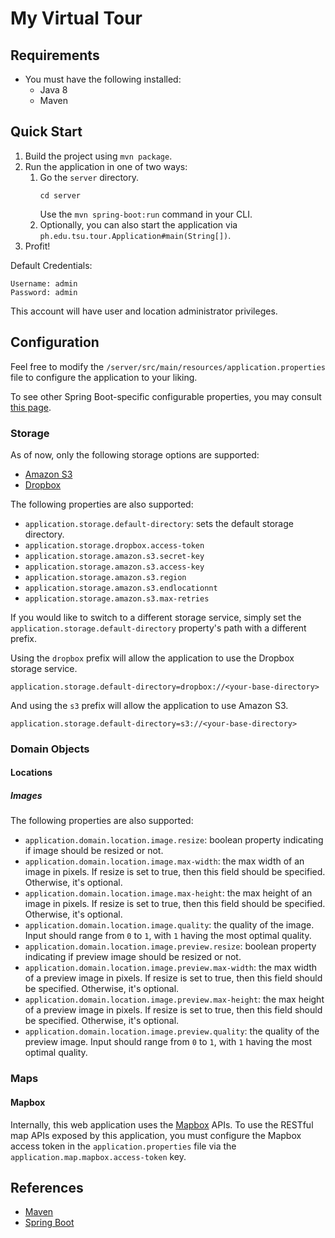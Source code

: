 # My Virtual Tour

## Requirements
* You must have the following installed:
  * Java 8
  * Maven

## Quick Start
1. Build the project using `mvn package`.
2. Run the application in one of two ways:
   1. Go the `server` directory.
      ```
      cd server
      ```
      Use the `mvn spring-boot:run` command in your CLI.
   2. Optionally, you can also start the application via `ph.edu.tsu.tour.Application#main(String[])`.
3. Profit!

Default Credentials:

    Username: admin
    Password: admin

This account will have user and location administrator privileges.

## Configuration
Feel free to modify the `/server/src/main/resources/application.properties` file to configure the application to your
liking.

To see other Spring Boot-specific configurable properties, you may consult 
[this page](https://docs.spring.io/spring-boot/docs/current/reference/html/common-application-properties.html).

### Storage

As of now, only the following storage options are supported:

- [Amazon S3](https://aws.amazon.com/s3/)
- [Dropbox](https://www.dropbox.com/)

The following properties are also supported:

* `application.storage.default-directory`: sets the default storage directory.
* `application.storage.dropbox.access-token`
* `application.storage.amazon.s3.secret-key`
* `application.storage.amazon.s3.access-key`
* `application.storage.amazon.s3.region`
* `application.storage.amazon.s3.endlocationnt`
* `application.storage.amazon.s3.max-retries`

If you would like to switch to a different storage service, simply set the `application.storage.default-directory`
property's path with a different prefix.

Using the `dropbox` prefix will allow the application to use the Dropbox storage service.
```
application.storage.default-directory=dropbox://<your-base-directory>
```

And using the `s3` prefix will allow the application to use Amazon S3.
```
application.storage.default-directory=s3://<your-base-directory>
```

### Domain Objects

#### Locations

##### Images

The following properties are also supported:

* `application.domain.location.image.resize`: boolean property indicating if image should be resized or not.
* `application.domain.location.image.max-width`: the max width of an image in pixels. If resize is set to true, 
  then this field should be specified. Otherwise, it's optional.
* `application.domain.location.image.max-height`: the max height of an image in pixels. If resize is set to true, 
  then this field should be specified. Otherwise, it's optional.
* `application.domain.location.image.quality`: the quality of the image. Input should range from `0` to `1`, 
  with `1` having the most optimal quality.
* `application.domain.location.image.preview.resize`: boolean property indicating if preview image should be resized or not.
* `application.domain.location.image.preview.max-width`: the max width of a preview image in pixels. 
  If resize is set to true, then this field should be specified. Otherwise, it's optional.
* `application.domain.location.image.preview.max-height`: the max height of a preview image in pixels. 
  If resize is set to true, then this field should be specified. Otherwise, it's optional.
* `application.domain.location.image.preview.quality`: the quality of the preview image. Input should range from `0` to `1`, 
  with `1` having the most optimal quality.
  
### Maps

#### Mapbox

Internally, this web application uses the [Mapbox](http://www.mapbox.com) APIs. To use the RESTful map APIs exposed by 
this application, you must configure the Mapbox access token in the `application.properties` file via the 
`application.map.mapbox.access-token` key.

## References
* [Maven](https://maven.apache.org)
* [Spring Boot](http://docs.spring.io/spring-boot/docs/current/reference/htmlsingle/)